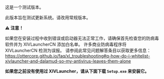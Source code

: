 这是一个测试版本。

此版本旨在测试更新系统。请改用常规版本。

**:warning: 注意！**

如果您在安装过程中收到错误或启动器无法正常工作，请确保首先检查您的防病毒软件并为 XIVLauncherCN 添加白名单。 许多商业防病毒程序将 XIVLauncherCN 检测为误报。 请参阅此常见问题解答条目以获取更多信息：https://ottercorp.github.io/faq/xl_troubleshooting#q-how-do-i-whitelist-xivlauncher-and-dalamud-so-my-antivirus-leaves-them-alone

**如果您之前没有使用过 XIVLauncher，请从下面下载 ``Setup.exe`` 来安装它。**
